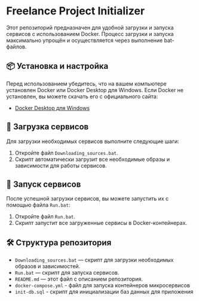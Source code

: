 # Freelance Project Initializer
Этот репозиторий предназначен для удобной загрузки и запуска сервисов с использованием Docker. Процесс загрузки и запуска максимально упрощён и осуществляется через выполнение bat-файлов.

## 📦 Установка и настройка

Перед использованием убедитесь, что на вашем компьютере установлен Docker или Docker Desktop для Windows. Если Docker не установлен, вы можете скачать его с официального сайта:

- [Docker Desktop для Windows](https://www.docker.com/products/docker-desktop)

## 🚀 Загрузка сервисов

Для загрузки необходимых сервисов выполните следующие шаги:

1. Откройте файл `Downloading_sources.bat`.
2. Скрипт автоматически загрузит все необходимые образы и зависимости для работы сервисов.

## 🏃 Запуск сервисов

После успешной загрузки сервисов, вы можете запустить их с помощью файла `Run.bat`:

1. Откройте файл `Run.bat`.
2. Скрипт запустит все загруженные сервисы в Docker-контейнерах.

## 🛠️ Структура репозитория

- `Downloading_sources.bat` — скрипт для загрузки необходимых образов и зависимостей.
- `Run.bat` — скрипт для запуска сервисов.
- `README.md` — этот файл с описанием репозитория.
- `docker-compose.yml` - файл для запуска контейнеров микросервисов
- `init-db.sql` - скрипт для инициализации баз данных для приложения

